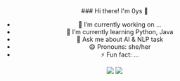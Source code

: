 
<div align="center">
  ### Hi there! I'm 0ys 👋
  
  - 🤔 I’m currently working on ...
  - 🌱 I’m currently learning Python, Java
  - 💬 Ask me about AI & NLP task
  - 😄 Pronouns: she/her
  - ⚡ Fun fact: ...
  
  <!-- git 통계: 화면 모드에 따라 다른 테마가 나오도록 media feature 사용 -->
  <picture>
    <source
      srcset="https://github-readme-stats.vercel.app/api?username=0ys&show_icons=true&theme=dark&hide_border=true&bg_color=00000000"
      media="(prefers-color-scheme: dark)"
    />
    <source
      srcset="https://github-readme-stats.vercel.app/api?username=0ys&show_icons=true"
      media="(prefers-color-scheme: light), (prefers-color-scheme: no-preference)"
    />
    <img src="https://github-readme-stats.vercel.app/api?username=0ys&show_icons=true" />
  </picture>
  
  <!-- 사용하는 언어 통계: 화면 모드에 따라 다른 테마가 나오도록 -->
  <picture>
    <source
      srcset="https://github-readme-stats.vercel.app/api/top-langs/?username=0ys&layout=compact&theme=dark&hide_border=true&bg_color=00000000"
      media="(prefers-color-scheme: dark)"
    />
    <source
      srcset="https://github-readme-stats.vercel.app/api/top-langs/?username=0ys&layout=compact"
      media="(prefers-color-scheme: light), (prefers-color-scheme: no-preference)"
    />
    <img src="https://github-readme-stats.vercel.app/api/top-langs/?username=0ys&layout=compact" />
  </picture>

</div>
